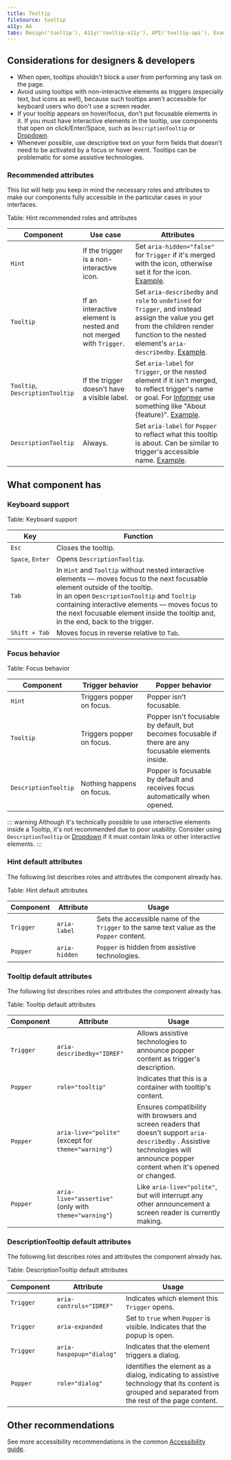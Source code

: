 ```yaml
---
title: Tooltip
fileSource: tooltip
a11y: AA
tabs: Design('tooltip'), A11y('tooltip-a11y'), API('tooltip-api'), Example('tooltip-code'), Changelog('tooltip-changelog')
---
```


## Considerations for designers & developers

- When open, tooltips shouldn't block a user from performing any task on the page.
- Avoid using tooltips with non-interactive elements as triggers (especially text, but icons as well), because such tooltips aren't accessible for keyboard users who don't use a screen reader.
- If your tooltip appears on hover/focus, don't put focusable elements in it. If you must have interactive elements in the tooltip, use components that open on click/Enter/Space, such as `DescriptionTooltip` or [Dropdown](../dropdown/dropdown).
- Whenever possible, use descriptive text on your form fields that doesn't need to be activated by a focus or hover event. Tooltips can be problematic for some assistive technologies.

### Recommended attributes

This list will help you keep in mind the necessary roles and attributes to make our components fully accessible in the particular cases in your interfaces.

Table: Hint recommended roles and attributes

| Component                           | Use case                                                               | Attributes    |
| ----------------------------------- | ---------------------------------------------------------------------- | -------------------------------------------------------------------------------------------------------------------------- |
| `Hint`                              | If the trigger is a non-interactive icon.                              | Set `aria-hidden="false"` for `Trigger` if it's merged with the icon, otherwise set it for the icon. [Example](./tooltip-code#basic-usage). |
| `Tooltip`                           | If an interactive element is nested and not merged with `Trigger`.     | Set `aria-describedby` and `role` to `undefined` for `Trigger`, and instead assign the value you get from the children render function to the nested element's `aria-describedby`. [Example](./tooltip-code#nested-trigger-accessibility).  |
| `Tooltip`, `DescriptionTooltip`     | If the trigger doesn't have a visible label.                           | Set `aria-label` for `Trigger`, or the nested element if it isn't merged, to reflect trigger's name or goal. For [Informer](../../patterns/informer/informer) use something like "About {feature}". [Example](./tooltip-code#basic-usage).  |
| `DescriptionTooltip` | Always. | Set `aria-label` for `Popper` to reflect what this tooltip is about. Can be similar to trigger's accessible name. [Example](./tooltip-code#basic-usage).  |

## What component has

### Keyboard support

Table: Keyboard support

| Key              | Function            |
| ---------------- | ------------------- |
| `Esc`            | Closes the tooltip. |
| `Space`, `Enter` | Opens `DescriptionTooltip`. |
| `Tab`            | In `Hint` and `Tooltip` without nested interactive elements — moves focus to the next focusable element outside of the tooltip. <br />In an open `DescriptionTooltip` and `Tooltip` containing interactive elements — moves focus to the next focusable element inside the tooltip and, in the end, back to the trigger. |
| `Shift + Tab`    | Moves focus in reverse relative to `Tab`. |

### Focus behavior

Table: Focus behavior

| Component            | Trigger behavior   | Popper behavior   |
| -------------------- | ------------------- | ------------------ |
| `Hint`               | Triggers popper on focus.        | Popper isn't focusable. |
| `Tooltip`            | Triggers popper on focus.        | Popper isn't focusable by default, but becomes focusable if there are any focusable elements inside. |
| `DescriptionTooltip` | Nothing happens on focus.       | Popper is focusable by default and receives focus automatically when opened. |

::: warning
Although it's technically possible to use interactive elements inside a Tooltip, it's not recommended due to poor usability. Consider using `DescriptionTooltip` or [Dropdown](../dropdown/dropdown) if it must contain links or other interactive elements.
:::

### Hint default attributes

The following list describes roles and attributes the component already has.

Table: Hint default attributes

| Component  | Attribute      | Usage                                                                       |
| ---------- | -------------- | --------------------------------------------------------------------------- |
| `Trigger`                | `aria-label`                                            | Sets the accessible name of the `Trigger` to the same text value as the `Popper` content. |
| `Popper`                 | `aria-hidden`                                           | `Popper` is hidden from assistive technologies.                        |


### Tooltip default attributes

The following list describes roles and attributes the component already has.

Table: Tooltip default attributes

| Component  | Attribute      | Usage                                                                       |
| ---------- | -------------- | --------------------------------------------------------------------------- |
| `Trigger`  | `aria-describedby="IDREF"`                              | Allows assistive technologies to announce popper content as trigger's description. |
| `Popper`   | `role="tooltip"`                                        | Indicates that this is a container with tooltip's content. |
| `Popper`   | `aria-live="polite"` (except for `theme="warning"`)     | Ensures compatibility with browsers and screen readers that doesn't support `aria-describedby` . Assistive technologies will announce popper content when it's opened or changed. |
| `Popper`   | `aria-live="assertive"` (only with `theme="warning"`)   | Like `aria-live="polite"`, but will interrupt any other announcement a screen reader is currently making. |

### DescriptionTooltip default attributes

The following list describes roles and attributes the component already has.

Table: DescriptionTooltip default attributes

| Component  | Attribute      | Usage                                                                       |
| ---------- | -------------- | --------------------------------------------------------------------------- |
| `Trigger`  | `aria-controls="IDREF"`     | Indicates which element this `Trigger` opens. |
| `Trigger`  | `aria-expanded`             | Set to `true` when `Popper` is visible. Indicates that the popup is open. |
| `Trigger`  | `aria-haspopup="dialog"`    | Indicates that the element triggers a dialog. |
| `Popper`   | `role="dialog"`             | Identifies the element as a dialog, indicating to assistive technology that its content is grouped and separated from the rest of the page content.  |

## Other recommendations

See more accessibility recommendations in the common [Accessibility guide](/core-principles/a11y/a11y).
